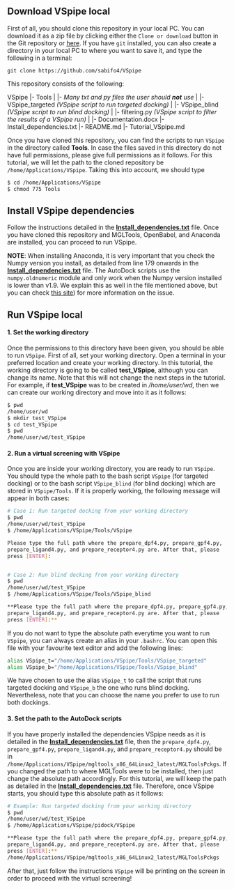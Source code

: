 ## __Download VSpipe local__

First of all, you should clone this repository in your local PC. You can download it 
as a zip file by clicking either the `Clone or download` button in the Git repository or [here](https://github.com/sabifo4/VSpipe/archive/master.zip).
If you have `git` installed, you can also create a directory in your local PC to where you
want to save it, and type the following in a terminal:

`git clone https://github.com/sabifo4/VSpipe`

This repository consists of the following:

VSpipe 
     |- Tools 
	 |       |- *Many txt and py files the user should **not** use* 
	 |		 |- VSpipe_targeted *(VSpipe script to run targeted docking)*
	 |		 |- VSpipe_blind    *(VSpipe script to run blind docking)*
	 |		 |- filtering.py    *(VSpipe script to filter the results of a VSpipe run)*
	 |
	 |- Documentation.docx
	 |- Install_dependencies.txt
	 |- README.md
	 |- Tutorial_VSpipe.md


Once you have cloned this repository, you can find the scripts to run `VSpipe` in the directory called 
**Tools**. In case the files saved in this directory do not have full permissions, please
give full permissions as it follows. For this tutorial, we will let the path to the cloned 
repository be `/home/Applications/VSpipe`. Taking this into account, we should type

```bash 
$ cd /home/Applications/VSpipe
$ chmod 775 Tools
```

## __Install VSpipe dependencies__ 

Follow the instructions detailed in the [__Install_dependencies.txt__](https://github.com/sabifo4/VSpipe/blob/master/Install_dependencies.txt)
file. Once you have cloned this repository and MGLTools, OpenBabel, and Anaconda are installed, you can proceed to run VSpipe.

**NOTE**: When installing Anaconda, it is very important that you check the Numpy version you install, as detailed from line 179
onwards in the [__Install_dependencies.txt__](https://github.com/sabifo4/VSpipe/blob/master/Install_dependencies.txt)
file. The AutoDock scripts use the `numpy.oldnumeric` module and only work when the Numpy version installed is lower than v1.9.
We explain this as well in the file mentioned above, but you can check [this site](https://bitbucket.org/khinsen/scientificpython/issues/13))
for more information on the issue.


## __Run VSpipe local__

#### 1. Set the working directory

Once the permissions to this directory have been given, you should be able to run `VSpipe`.
First of all, set your working directory. Open a terminal in your preferred location and 
create your working directory. In this tutorial, the working directory is going to be called **test_VSpipe**,
although you can change its name. Note that this will not change the next steps in the tutorial. For example, if
**test_VSpipe** was to be created in */home/user/wd*, then we can create our working directory and move into
it as it follows:

```bash
$ pwd
/home/user/wd
$ mkdir test_VSpipe
$ cd test_VSpipe 
$ pwd
/home/user/wd/test_VSpipe
```

#### 2. Run a virtual screening with VSpipe
Once you are inside your working directory, you are ready to run `VSpipe`. You should type the whole path to the bash 
script `VSpipe` (for targeted docking) or to the bash script `VSpipe_blind` (for blind docking)
which are stored in `VSpipe/Tools`. If it is properly working, the following message will appear 
in both cases:

```bash
# Case 1: Run targeted docking from your working directory
$ pwd 
/home/user/wd/test_VSpipe
$ /home/Applications/VSpipe/Tools/VSpipe

Please type the full path where the prepare_dpf4.py, prepare_gpf4.py,
prepare_ligand4.py, and prepare_receptor4.py are. After that, please 
press [ENTER]:


# Case 2: Run blind docking from your working directory
$ pwd 
/home/user/wd/test_VSpipe
$ /home/Applications/VSpipe/Tools/VSpipe_blind

**Please type the full path where the prepare_dpf4.py, prepare_gpf4.py,
prepare_ligand4.py, and prepare_receptor4.py are. After that, please 
press [ENTER]:**

```

If you do not want to type the absolute path everytime you want to run 
`VSpipe`, you can always create an alias in your `.bashrc`. You can open
this file with your favourite text editor and add the following lines:

```bash
alias VSpipe_t="/home/Applications/VSpipe/Tools/VSpipe_targeted"
alias VSpipe_b="/home/Applications/VSpipe/Tools/VSpipe_blind"
```

We have chosen to use the alias `VSpipe_t` to call the script that runs targeted docking and 
`VSpipe_b` the one who runs blind docking. Nevertheless, note that you can choose the name you 
prefer to use to run both dockings.

#### 3. Set the path to the AutoDock scripts 

If you have properly installed the dependencies VSpipe needs as it is 
detailed in the [__Install_dependencies.txt__](https://github.com/sabifo4/VSpipe/blob/master/Installation_Ubuntu.txt)
file, then the `prepare_dpf4.py`, `prepare_gpf4.py`, `prepare_ligand4.py`, and `prepare_receptor4.py`
should be in `/home/Applications/VSpipe/mgltools_x86_64Linux2_latest/MGLToolsPckgs`. If you changed the path 
to where MGLTools were to be installed, then just change the absolute path accordingly.
For this tutorial, we will keep the path as detailed in the [__Install_dependencies.txt__](https://github.com/sabifo4/VSpipe/blob/master/Installation_Ubuntu.txt)
file. Therefore, once VSpipe starts, you should type this absolute path as it follows:

```bash
# Example: Run targeted docking from your working directory
$ pwd 
/home/user/wd/test_VSpipe
$ /home/Applications/VSpipe/pidock/VSpipe

**Please type the full path where the prepare_dpf4.py, prepare_gpf4.py,
prepare_ligand4.py, and prepare_receptor4.py are. After that, please 
press [ENTER]:**
/home/Applications/VSpipe/mgltools_x86_64Linux2_latest/MGLToolsPckgs

```

After that, just follow the instructions `VSpipe` will be printing on the screen in 
order to proceed with the virtual screening!

